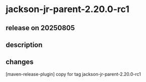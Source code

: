 # jackson-jr-parent-2.20.0-rc1

## release on 20250805
## description
## changes
[maven-release-plugin] copy for tag jackson-jr-parent-2.20.0-rc1

